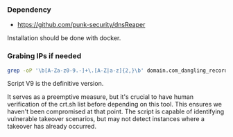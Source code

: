 ### Dependency
* https://github.com/punk-security/dnsReaper

Installation should be done with docker.

### Grabing IPs if needed

```bash
grep -oP '\b[A-Za-z0-9.-]+\.[A-Z|a-z]{2,}\b' domain.com_dangling_records.txt | sort | uniq > domain.com_dangling_records_tobeverified.txt
```

Script V9 is the definitive version. 

It serves as a preemptive measure, but it's crucial to have human verification of the crt.sh list before depending on this tool. This ensures we haven't been compromised at that point. The script is capable of identifying vulnerable takeover scenarios, but may not detect instances where a takeover has already occurred.

